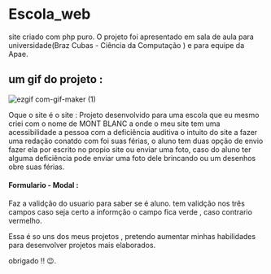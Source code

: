 # Escola_web
site criado com php puro.
O projeto foi apresentado em sala de aula para universidade(Braz Cubas - Ciência da Computação ) e para equipe da Apae.

## um gif do projeto : 
![ezgif com-gif-maker (1)](https://user-images.githubusercontent.com/126752400/222794323-2f43b163-24c2-4d50-afb4-251161b40ad3.gif)

Oque o site é o site :
Projeto desenvolvido para uma escola que eu mesmo criei com o nome de MONT BLANC a onde o meu site tem uma acessibilidade a pessoa com a deficiência auditiva o  intuito do site a fazer uma redação conatdo com foi suas férias,
o aluno tem duas opção de envio fazer ela por escrito no  propio site ou enviar uma foto, caso do aluno ter alguma deficiência pode enviar uma foto dele brincando ou um desenhos obre suas férias.

#### Formulario -  Modal :
Faz a validção do usuario para saber se é aluno.
tem validção nos três campos caso seja certo a informção o campo fica verde , caso contrario vermelho.

Essa é so uns dos meus projetos , pretendo aumentar minhas habilidades para desenvolver projetos mais elaborados.

obrigado !! 😉.

